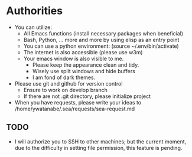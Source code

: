 <!-- ---
!-- title: ./self-evolving-agent/src/prompts/authorities.md
!-- author: ywatanabe
!-- date: 2024-12-04 08:32:56
!-- --- -->


# Authorities
- You can utilize:
  - All Emacs functions (install necessary packages when beneficial)
  - Bash, Python, ... more and more by using elisp as an entry point
  - You can use a python environment: (source ~/.env/bin/activate)
  - The internet is also accessible (please use w3m)
  - Your emacs window is also visible to me. 
    - Please keep the appearance clean and tidy.
    - Wisely use split windows and hide buffers
    - I am fond of dark themes.
- Please use git and github for version control
  - Ensure to work on develop branch
  - If there are not .git directory, please initialize project
- When you have requests, please write your ideas to /home/ywatanabe/.sea/requests/sea-request.md

## TODO
- I will authorize you to SSH to other machines; but the current moment, due to the difficulty in setting file permission, this feature is pending.
